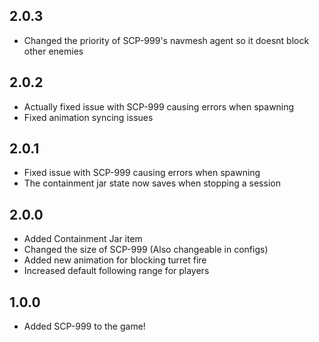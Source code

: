 ## 2.0.3
- Changed the priority of SCP-999's navmesh agent so it doesnt block other enemies

## 2.0.2
- Actually fixed issue with SCP-999 causing errors when spawning
- Fixed animation syncing issues

## 2.0.1
- Fixed issue with SCP-999 causing errors when spawning
- The containment jar state now saves when stopping a session

## 2.0.0
- Added Containment Jar item
- Changed the size of SCP-999 (Also changeable in configs)
- Added new animation for blocking turret fire
- Increased default following range for players

## 1.0.0
- Added SCP-999 to the game!
